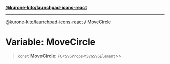 [**@kurone-kito/launchpad-icons-react**](../README.md)

***

[@kurone-kito/launchpad-icons-react](../globals.md) / MoveCircle

# Variable: MoveCircle

> `const` **MoveCircle**: `FC`\<`SVGProps`\<`SVGSVGElement`\>\>

